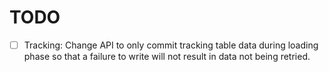 # TODO

- [ ] Tracking: Change API to only commit tracking table data during
      loading phase so that a failure to write will not result in data
      not being retried.

